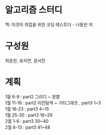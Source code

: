 # 알고리즘 스터디
책: 이것이 취업을 위한 코딩 테스트다 - 나동빈 저

# 구성원

최윤찬, 유지연, 윤서진

# 계획

1월 6-9 : part2 그리디 ~ 정렬<br>
1월 11-16 : part2 이진탐색 ~ 기타그래프 , part3 1~3<br>
1월 18-23 : part3 4~15<br>
1월 25-30 : part3 16~29<br>
2월 1-6 : part3 30~40<br>
2월 8-13 : part3 41~48
